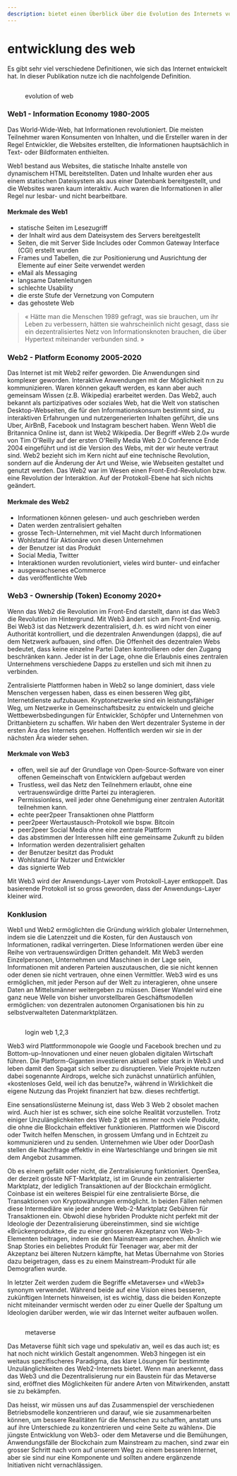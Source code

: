 ```yaml
---
description: bietet einen Überblick über die Evolution des Internets von web1 bis web3
---
```


# entwicklung des web

Es gibt sehr viel verschiedene Definitionen, wie sich das Internet entwickelt hat. In dieser Publikation nutze ich die nachfolgende Definition.

<figure><img src="../.gitbook/assets/image (2).png" alt=""><figcaption><p>evolution of web</p></figcaption></figure>

### Web1 - Information Economy 1980-2005

Das World-Wide-Web, hat Informationen revolutioniert. Die meisten Teilnehmer waren Konsumenten von Inhalten, und die Ersteller waren in der Regel Entwickler, die Websites erstellten, die Informationen hauptsächlich in Text- oder Bildformaten enthielten.

Web1 bestand aus Websites, die statische Inhalte anstelle von dynamischem HTML bereitstellten. Daten und Inhalte wurden eher aus einem statischen Dateisystem als aus einer Datenbank bereitgestellt, und die Websites waren kaum interaktiv. Auch waren die Informationen in aller Regel nur lesbar- und nicht bearbeitbare.

#### **Merkmale des Web1**

* statische Seiten im Lesezugriff
* der Inhalt wird aus dem Dateisystem des Servers bereitgestellt
* Seiten, die mit Server Side Includes oder Common Gateway Interface (CGI) erstellt wurden
* Frames und Tabellen, die zur Positionierung und Ausrichtung der Elemente auf einer Seite verwendet werden
* eMail als Messaging
* langsame Datenleitungen
* schlechte Usability
* die erste Stufe der Vernetzung von Computern
* das gehostete Web

> « Hätte man die Menschen 1989 gefragt, was sie brauchen, um ihr Leben zu verbessern, hätten sie wahrscheinlich nicht gesagt, dass sie ein dezentralisiertes Netz von Informationsknoten brauchen, die über Hypertext miteinander verbunden sind. »

### Web2 - Platform Economy 2005-2020

Das Internet ist mit Web2 reifer geworden. Die Anwendungen sind komplexer geworden. Interaktive Anwendungen mit der Möglichkeit n:n zu kommunizieren. Waren können gekauft werden, es kann aber auch gemeinsam Wissen (z.B. Wikipedia) erarbeitet werden. Das Web2, auch bekannt als partizipatives oder soziales Web, hat die Welt von statischen Desktop-Webseiten, die für den Informationskonsum bestimmt sind, zu interaktiven Erfahrungen und nutzergenerierten Inhalten geführt, die uns Uber, AirBnB, Facebook und Instagram beschert haben. Wenn Web1 die Britannica Online ist, dann ist Web2 Wikipedia. Der Begriff «Web 2.0» wurde von Tim O'Reilly auf der ersten O'Reilly Media Web 2.0 Conference Ende 2004 eingeführt und ist die Version des Webs, mit der wir heute vertraut sind. Web2 bezieht sich im Kern nicht auf eine technische Revolution, sondern auf die Änderung der Art und Weise, wie Webseiten gestaltet und genutzt werden. Das Web2 war im Wesen einen Front-End-Revolution bzw. eine Revolution der Interaktion. Auf der Protokoll-Ebene hat sich nichts geändert.

#### **Merkmale des Web2**

* Informationen können gelesen- und auch geschrieben werden
* Daten werden zentralisiert gehalten
* grosse Tech-Unternehmen, mit viel Macht durch Informationen
* Wohlstand für Aktionäre von diesen Unternehmen
* der Benutzer ist das Produkt
* Social Media, Twitter
* Interaktionen wurden revolutioniert, vieles wird bunter- und einfacher
* ausgewachsenes eCommerce
* das veröffentlichte Web

### Web3 - Ownership (Token) Economy 2020+

Wenn das Web2 die Revolution im Front-End darstellt, dann ist das Web3 die Revolution im Hintergrund. Mit Web3 ändert sich am Front-End wenig. Bei Web3 ist das Netzwerk dezentralisiert, d.h. es wird nicht von einer Authorität kontrolliert, und die dezentralen Anwendungen (dapps), die auf dem Netzwerk aufbauen, sind offen. Die Offenheit des dezentralen Webs bedeutet, dass keine einzelne Partei Daten kontrollieren oder den Zugang beschränken kann. Jeder ist in der Lage, ohne die Erlaubnis eines zentralen Unternehmens verschiedene Dapps zu erstellen und sich mit ihnen zu verbinden.

Zentralisierte Plattformen haben in Web2 so lange dominiert, dass viele Menschen vergessen haben, dass es einen besseren Weg gibt, Internetdienste aufzubauen. Kryptonetzwerke sind ein leistungsfähiger Weg, um Netzwerke in Gemeinschaftsbesitz zu entwickeln und gleiche Wettbewerbsbedingungen für Entwickler, Schöpfer und Unternehmen von Drittanbietern zu schaffen. Wir haben den Wert dezentraler Systeme in der ersten Ära des Internets gesehen. Hoffentlich werden wir sie in der nächsten Ära wieder sehen.

#### **Merkmale von Web3**

* offen, weil sie auf der Grundlage von Open-Source-Software von einer offenen Gemeinschaft von Entwicklern aufgebaut werden
* Trustless, weil das Netz den Teilnehmern erlaubt, ohne eine vertrauenswürdige dritte Partei zu interagieren.
* Permissionless, weil jeder ohne Genehmigung einer zentralen Autorität teilnehmen kann.
* echte peer2peer Transaktionen ohne Plattform
* peer2peer Wertaustausch-Protokoll wie bspw. Bitcoin
* peer2peer Social Media ohne eine zentrale Plattform
* das abstimmen der Interessen hilft eine gemeinsame Zukunft zu bilden
* Information werden dezentralisiert gehalten
* der Benutzer besitzt das Produkt
* Wohlstand für Nutzer und Entwickler
* das signierte Web

Mit Web3 wird der Anwendungs-Layer vom Protokoll-Layer entkoppelt. Das basierende Protokoll ist so gross geworden, dass der Anwendungs-Layer kleiner wird.

### Konklusion

Web1 und Web2 ermöglichten die Gründung wirklich globaler Unternehmen, indem sie die Latenzzeit und die Kosten, für den Austausch von Informationen, radikal verringerten. Diese Informationen werden über eine Reihe von vertrauenswürdigen Dritten gehandelt. Mit Web3 werden Einzelpersonen, Unternehmen und Maschinen in der Lage sein, Informationen mit anderen Parteien auszutauschen, die sie nicht kennen oder denen sie nicht vertrauen, ohne einen Vermittler. Web3 wird es uns ermöglichen, mit jeder Person auf der Welt zu interagieren, ohne unsere Daten an Mittelsmänner weitergeben zu müssen. Dieser Wandel wird eine ganz neue Welle von bisher unvorstellbaren Geschäftsmodellen ermöglichen: von dezentralen autonomen Organisationen bis hin zu selbstverwalteten Datenmarktplätzen.

<figure><img src="../.gitbook/assets/image (33).png" alt=""><figcaption><p>login web 1,2,3</p></figcaption></figure>

Web3 wird Plattformmonopole wie Google und Facebook brechen und zu Bottom-up-Innovationen und einer neuen globalen digitalen Wirtschaft führen. Die Platform-Giganten investieren aktuell selber stark in Web3 und leben damit den Spagat sich selber zu disruptieren. Viele Projekte nutzen dabei sogenannte Airdrops, welche sich zunächst unnatürlich anfühlen, «kostenloses Geld, weil ich das benutze?», während in Wirklichkeit die eigene Nutzung das Projekt finanziert hat bzw. dieses rechtfertigt.

Eine sensationslüsterne Meinung ist, dass Web 3 Web 2 obsolet machen wird. Auch hier ist es schwer, sich eine solche Realität vorzustellen. Trotz einiger Unzulänglichkeiten des Web 2 gibt es immer noch viele Produkte, die ohne die Blockchain effektiver funktionieren. Plattformen wie Discord oder Twitch helfen Menschen, in grossem Umfang und in Echtzeit zu kommunizieren und zu senden. Unternehmen wie Uber oder DoorDash stellen die Nachfrage effektiv in eine Warteschlange und bringen sie mit dem Angebot zusammen.

Ob es einem gefällt oder nicht, die Zentralisierung funktioniert. OpenSea, der derzeit grösste NFT-Marktplatz, ist im Grunde ein zentralisierter Marktplatz, der lediglich Transaktionen auf der Blockchain ermöglicht. Coinbase ist ein weiteres Beispiel für eine zentralisierte Börse, die Transaktionen von Kryptowährungen ermöglicht. In beiden Fällen nehmen diese Intermediäre wie jeder andere Web-2-Marktplatz Gebühren für Transaktionen ein. Obwohl diese hybriden Produkte nicht perfekt mit der Ideologie der Dezentralisierung übereinstimmen, sind sie wichtige «Brückenprodukte», die zu einer grösseren Akzeptanz von Web-3-Elementen beitragen, indem sie den Mainstream ansprechen. Ähnlich wie Snap Stories ein beliebtes Produkt für Teenager war, aber mit der Akzeptanz bei älteren Nutzern kämpfte, hat Metas Übernahme von Stories dazu beigetragen, dass es zu einem Mainstream-Produkt für alle Demografien wurde.

In letzter Zeit werden zudem die Begriffe «Metaverse» und «Web3» synonym verwendet. Während beide auf eine Vision eines besseren, zukünftigen Internets hinweisen, ist es wichtig, dass die beiden Konzepte nicht miteinander vermischt werden oder zu einer Quelle der Spaltung um Ideologien darüber werden, wie wir das Internet weiter aufbauen wollen.

<figure><img src="../.gitbook/assets/image (35).png" alt=""><figcaption><p>metaverse</p></figcaption></figure>

Das Metaverse fühlt sich vage und spekulativ an, weil es das auch ist; es hat noch nicht wirklich Gestalt angenommen. Web3 hingegen ist ein weitaus spezifischeres Paradigma, das klare Lösungen für bestimmte Unzulänglichkeiten des Web2-Internets bietet. Wenn man anerkennt, dass das Web3 und die Dezentralisierung nur ein Baustein für das Metaverse sind, eröffnet dies Möglichkeiten für andere Arten von Mitwirkenden, anstatt sie zu bekämpfen.

Das heisst, wir müssen uns auf das Zusammenspiel der verschiedenen Betriebsmodelle konzentrieren und darauf, wie sie zusammenarbeiten können, um bessere Realitäten für die Menschen zu schaffen, anstatt uns auf ihre Unterschiede zu konzentrieren und «eine Seite zu wählen». Die jüngste Entwicklung von Web3- oder dem Metaverse und die Bemühungen, Anwendungsfälle der Blockchain zum Mainstream zu machen, sind zwar ein grosser Schritt nach vorn auf unserem Weg zu einem besseren Internet, aber sie sind nur eine Komponente und sollten andere ergänzende Initiativen nicht vernachlässigen.
